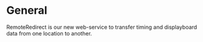 # General

RemoteRedirect is our new web-service to transfer timing and displayboard data from one location to another. 
